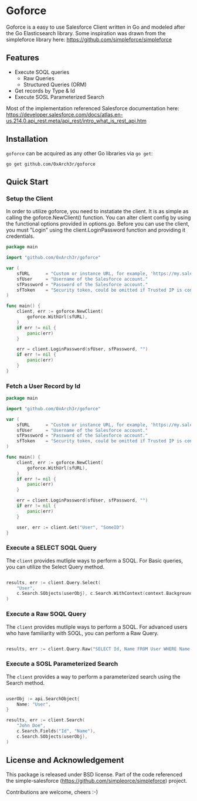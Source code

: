 # Goforce

Goforce is a easy to use Salesforce Client written in Go and modeled after the Go Elasticsearch library. Some inspiration was drawn from the simpleforce library here: https://github.com/simpleforce/simpleforce

## Features

- Execute SOQL queries
    - Raw Queries
    - Structured Queries (ORM)
- Get records by Type & Id
- Execute SOSL Parameterized Search

Most of the implementation referenced Salesforce documentation here: https://developer.salesforce.com/docs/atlas.en-us.214.0.api_rest.meta/api_rest/intro_what_is_rest_api.htm

## Installation

`goforce` can be acquired as any other Go libraries via `go get`:

```
go get github.com/0xArch3r/goforce
```

## Quick Start

### Setup the Client

In order to utilize goforce, you need to instatiate the client. It is as simple as calling the goforce.NewClient() function. You can alter client config by using the functional options provided in options.go. Before you can use the client, you must "Login" using the client.LoginPassword function and providing it credentials.  

```go
package main

import "github.com/0xArch3r/goforce"

var (
	sfURL      = "Custom or instance URL, for example, 'https://my.salesforce.com'"
	sfUser     = "Username of the Salesforce account."
	sfPassword = "Password of the Salesforce account."
	sfToken    = "Security token, could be omitted if Trusted IP is configured."
)

func main() {
    client, err := goforce.NewClient(
        goforce.WithUrl(sfURL),
    )
    if err != nil {
        panic(err)
    }

    err = client.LoginPassword(sfUser, sfPassword, "")
    if err != nil {
        panic(err)
    }
}
```

### Fetch a User Record by Id

```go
package main

import "github.com/0xArch3r/goforce"

var (
	sfURL      = "Custom or instance URL, for example, 'https://my.salesforce.com'"
	sfUser     = "Username of the Salesforce account."
	sfPassword = "Password of the Salesforce account."
	sfToken    = "Security token, could be omitted if Trusted IP is configured."
)

func main() {
    client, err := goforce.NewClient(
        goforce.WithUrl(sfURL),
    )
    if err != nil {
        panic(err)
    }

    err = client.LoginPassword(sfUser, sfPassword, "")
    if err != nil {
        panic(err)
    }

    user, err := client.Get("User", "SomeID")
}
```

### Execute a SELECT SOQL Query

The `client` provides mutliple ways to perform a SOQL. For Basic queries, you can utilize the Select Query method.

```go

results, err := client.Query.Select(
    "User", 
    c.Search.SObjects(userObj), c.Search.WithContext(context.Background())
)

```

### Execute a Raw SOQL Query

The `client` provides mutliple ways to perform a SOQL. For advanced users who have familiarity with SOQL, you can perform a Raw Query.

```go

results, err := client.Query.Raw("SELECT Id, Name FROM User WHERE Name = 'John Doe'")

```

### Execute a SOSL Parameterized Search

The `client` provides a way to perform a parameterized search using the Search method.

```go

userObj := api.SearchObject{
    Name: "User",
}

results, err := client.Search(
    "John Doe", 
    c.Search.Fields("Id", "Name"),
    c.Search.SObjects(userObj),
)

```

## License and Acknowledgement

This package is released under BSD license. Part of the code referenced the simple-salesforce
(https://github.com/simpleorce/simpleforce) project.

Contributions are welcome, cheers :-)
